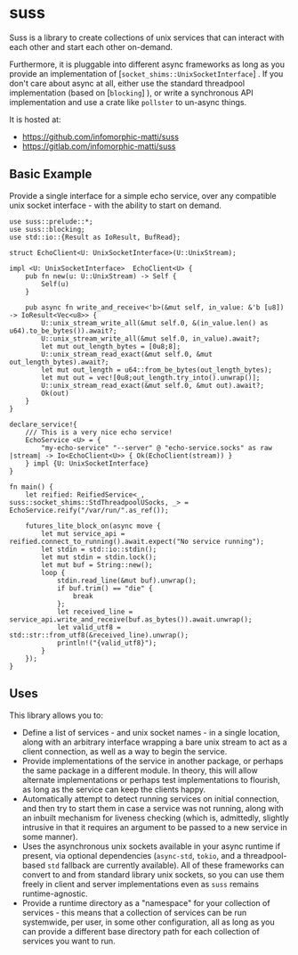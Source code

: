 # suss
Suss is a library to create collections of unix services that can interact with each other and start each other on-demand. 

Furthermore, it is pluggable into different async frameworks as long as you provide an implementation of [`socket_shims::UnixSocketInterface`] . If you don't care about async at all, either use the standard threadpool implementation (based on [`blocking`] ), or write a synchronous API implementation and use a crate like `pollster` to un-async things.

It is hosted at:
* <https://github.com/infomorphic-matti/suss>
* <https://gitlab.com/infomorphic-matti/suss>

## Basic Example
Provide a single interface for a simple echo service, over any compatible unix socket interface - with the ability to start on demand.

```rust,no_run
use suss::prelude::*;
use suss::blocking;
use std::io::{Result as IoResult, BufRead};

struct EchoClient<U: UnixSocketInterface>(U::UnixStream);

impl <U: UnixSocketInterface>  EchoClient<U> {
    pub fn new(u: U::UnixStream) -> Self {
        Self(u)
    }

    pub async fn write_and_receive<'b>(&mut self, in_value: &'b [u8]) -> IoResult<Vec<u8>> {
        U::unix_stream_write_all(&mut self.0, &(in_value.len() as u64).to_be_bytes()).await?;
        U::unix_stream_write_all(&mut self.0, in_value).await?;
        let mut out_length_bytes = [0u8;8];
        U::unix_stream_read_exact(&mut self.0, &mut out_length_bytes).await?;
        let mut out_length = u64::from_be_bytes(out_length_bytes);
        let mut out = vec![0u8;out_length.try_into().unwrap()];
        U::unix_stream_read_exact(&mut self.0, &mut out).await?;
        Ok(out)
    }
}

declare_service!{
    /// This is a very nice echo service!
    EchoService <U> = {
        "my-echo-service" "--server" @ "echo-service.socks" as raw |stream| -> Io<EchoClient<U>> { Ok(EchoClient(stream)) } 
    } impl {U: UnixSocketInterface}
}

fn main() { 
    let reified: ReifiedService<_, suss::socket_shims::StdThreadpoolUSocks, _> = EchoService.reify("/var/run/".as_ref());
    
    futures_lite_block_on(async move {
        let mut service_api = reified.connect_to_running().await.expect("No service running");
        let stdin = std::io::stdin();
        let mut stdin = stdin.lock();
        let mut buf = String::new();
        loop {
            stdin.read_line(&mut buf).unwrap();
            if buf.trim() == "die" {
                break
            };
            let received_line = service_api.write_and_receive(buf.as_bytes()).await.unwrap();
            let valid_utf8 = std::str::from_utf8(&received_line).unwrap();
            println!("{valid_utf8}");
        }
    });
}

```

## Uses

This library allows you to:
* Define a list of services - and unix socket names - in a single location, along with an arbitrary interface wrapping a bare unix stream to act as a client connection, as well as a way to begin the service.
* Provide implementations of the service in another package, or perhaps the same package in a different module. In theory, this will allow alternate implementations or perhaps test implementations to flourish, as long as the service can keep the clients happy.
* Automatically attempt to detect running services on initial connection, and then try to start them in case a service was not running, along with an inbuilt mechanism for liveness checking (which is, admittedly, slightly intrusive in that it requires an argument to be passed to a new service in some manner).
* Uses the asynchronous unix sockets available in your async runtime if present, via optional dependencies (`async-std`, `tokio`, and a threadpool-based `std` fallback are currently available). All of these frameworks can convert to and from standard library unix sockets, so you can use them freely in client and server implementations even as `suss` remains runtime-agnostic.
* Provide a runtime directory as a "namespace" for your collection of services - this means that a collection of services can be run systemwide, per user, in some other configuration, all as long as you can provide a different base directory path for each collection of services you want to run.
